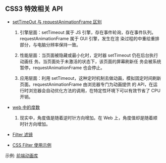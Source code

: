 <!--
 * @Author: TerryMin
 * @Date: 2023-12-17 08:44:43
 * @LastEditors: TerryMin
 * @LastEditTime: 2025-04-10 10:35:11
 * @Description: file not
-->

## CSS3 特效相关 API

- [setTimeOut 与 requestAnimationFrame 区别](https://blog.csdn.net/weixin_40851188/article/details/89669416)

  1. 引擎层面：setTimeout 属于 JS 引擎，存在事件轮询，存在事件队列。requestAnimationFrame 属于 GUI 引擎，发生在渲 染过程的中重绘重排部分，与电脑分辨率保持一致。

  2. 性能层面：当页面被隐藏或最小化时，定时器 setTimeout 仍在后台执行动画任 务。当页面处于未激活的状态下，该页面的屏幕刷新任 务会被系统暂停，requestAnimationFrame 也会停止。

  3. 应用层面：利用 setTimeout，这种定时机制去做动画，模拟固定时间刷新页面。requestAnimationFrame 由浏览器专门为动画提供 的 API，在运行时浏览器会自动优化方法的调用，在特定性环境下可以有效节省了 CPU 开销。

- [web 中的度数](https://zhuanlan.zhihu.com/p/42323283)

  1. 现实中，角度值是随着逆时针方向增加。在 Web 上，角度值却是随着顺时针方向增加。

- [Filter 滤镜](https://blog.csdn.net/jingru2017/article/details/79126381)

- [CSS Filter 使用示例](https://juejin.cn/post/7002829486806794276)

示例:
[前端动画库](https://juejin.cn/post/7069945906518294536#comment)
